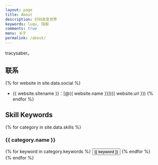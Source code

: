 ```yaml
---
layout: page
title: About
description: 打码改变世界
keywords: luqu, 陆取
comments: true
menu: 关于
permalink: /about/
---
```


tracysaber。



## 联系

{% for website in site.data.social %}
* {{ website.sitename }}：[@{{ website.name }}]({{ website.url }})
{% endfor %}

## Skill Keywords

{% for category in site.data.skills %}
### {{ category.name }}
<div class="btn-inline">
{% for keyword in category.keywords %}
<button class="btn btn-outline" type="button">{{ keyword }}</button>
{% endfor %}
</div>
{% endfor %}
